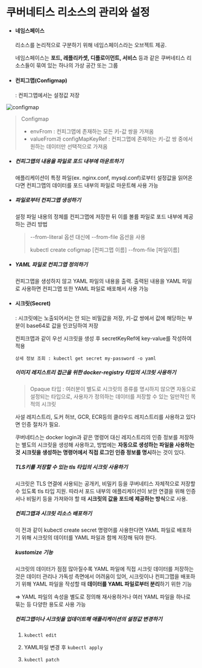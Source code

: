 # 쿠버네티스 리소스의 관리와 설정

- #### 네임스페이스

  리소스를 논리적으로 구분하기 위해 네임스페이스라는 오브젝트 제공. 

  네임스페이스는 **포드, 레플리카셋, 디플로이먼트, 서비스** 등과 같은 쿠버네티스 리소스들이 묶여 있는 하나의 가상 공간 또는 그룹

- #### 컨피그맵(Configmap)

  : 컨피그맵에서는 설정값 저장 

![configmap](https://user-images.githubusercontent.com/47243329/92077388-49dac300-edf7-11ea-8f72-68def35afef2.PNG)

  > Configmap 
  >
  > - envFrom : 컨피그맵에 존재하는 모든 키-값 쌍을 가져옴
  > - valueFrom과 configMapKeyRef : 컨피그맵에 존재하는 키-값 쌍 중에서 원하는 데이터만 선택적으로 가져옴

- ##### 컨피그맵의 내용을 파일로 포드 내부에 마운트하기

  애플리케이션이 특정 파일(ex. nginx.conf, mysql.conf)로부터 설정값을 읽어온다면 컨피그맵의 데이터를 포드 내부의 파일로 마운트해 사용 가능

  

- ##### 파일로부터 컨피그맵 생성하기

  설정 파일 내용의 정체를 컨피그맵에 저장한 뒤 이를 볼륨 파일로 포드 내부에 제공하는 관리 방법

  > --from-literal 옵션 대신에 --from-file 옵션을 사용
  >
  > kubectl create cofigmap [컨피그맵 이름] --from-file [파일이름]

  

- ##### YAML 파일로 컨피그맵 정의하기

  컨피그맵을 생성하지 않고 YAML 파일의 내용을 출력. 출력된 내용을 YAML 파일로 사용하면 컨피그맵 또한 YAML 파일로 배포해서 사용 가능



- #### 시크릿(Secret)

  : 시크릿에는 노출되어서는 안 되는 비밀값을 저장, 키-값 쌍에서 값에 해당하는 부분이 base64로 값을 인코딩하여 저장

  컨피크맵과 같이 우선 시크릿을 생성 후 secretKeyRef에 key-value를 작성하여 적용

  `상세 정보 조회 : kubectl get secret my-password -o yaml`



  ##### 이미지 레지스트리 접근을 위한 docker-registry 타입의 시크릿 사용하기

  > Opaque 타입 : 여러분이 별도로 시크릿의 종류를 명시하지 않으면 자동으로 설정되는 타입으로, 사용자가 정의하는 데이터를 저장할 수 있는 일만적인 목적의 시크릿

  사설 레지스트리, 도커 허브, GCR, ECR등의 클라우드 레지스트리를 사용하고 있다면 인증 절차가 필요.

  쿠버네티스는 docker login과 같은 명령어 대신 레지스트리의 인증 정보를 저장하는 별도의 시크릿을 생성해 사용하고, 방법에는 **자동으로 생성하는 파일을 사용하는 것** **시크릿을 생성하는 명령어에서 직접 로그인 인증 정보를 명시**하는 것이 있다.

  

  ##### TLS키를 저장할 수 있는 tls 타입의 시크릿 사용하기

  시크릿은 TLS 연결에 사용되는 공개키, 비밀키 등을 쿠버네티스 자체적으로 저장할 수 있도록 tls 타입 지원. 따라서 포드 내부의 애플리케이션이 보안 연결을 위해 인증서나 비밀키 등을 가져와야 할 때 **시크릿의 값을 포드에 제공하는 방식**으로 사용.

  

  ##### 컨피그맵과 시크릿 리소스 배포하기

  이 전과 같이 kubectl create secret 명령어를 사용한다면 YAML 파일로 배포하기 위해 시크릿의 데이터를 YAML 파일과 함께 저장해 둬야 한다. 

  ##### kustomize 기능 

  시크릿의 데이터가 점점 많아질수록 YAML 파일에 직접 시크릿 데이터를 저장하는 것은 데이터 관리나 가독성 측면에서 어려움이 있어, 시크릿이나 컨피그맵을 배포하기 위해 YAML 파일을 작성할 때 **데이터를 YAML 파일로부터 분리**하기 위한 기능

  => YAML 파일의 속성을 별도로 정의해 재사용하거나 여러 YAML 파일을 하나로 묶는 등 다양한 용도로 사용 가능

  

  ##### 컨피그맵이나 시크릿을 업데이트해 애플리케이션의 설정값 변경하기

  1. `kubectl edit`

  2. YAML파일 변경 후 `kubectl apply`

  3. `kubectl patch`

  

  

  
